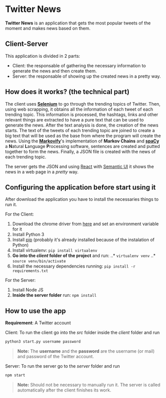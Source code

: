 # Twitter News

**Twitter News** is an application that gets the most popular tweets of the moment and makes news based on them.


## Client-Server

This application is divided in 2 parts:
- Client: the responsable of gathering the necessary information to generate the news and then create them.
- Server: the responsable of showing up the created news in a pretty way.


## How does it works? (the technical part)

The client uses **[Selenium](https://www.seleniumhq.org/)** to go through the trending topics of Twitter. Then, using web scrapping, it obtains all the information of each tweet of each trending topic. This information is processed, the hashtags, links and other relevant things are extracted to have a pure text that can be used to generate the news.
After the text analysis is done, the creation of the news starts. The text of the tweets of each trending topic are joined to create a big text that will be used as the base from where the program will create the news. Using the **[Markovify](https://github.com/jsvine/markovify)**'s implementation of **Markov Chains** and **[spaCy](https://spacy.io/)** a **N**atural **L**anguage **P**rocessing software, sentences are created and putted together to form the news.
Finally, a JSON file is created with the news of each trending topic.

The server gets the JSON and using [React](https://reactjs.org/) with [Semantic UI](https://react.semantic-ui.com/) it shows the news in a web page in a _pretty_ way.

## Configuring the application before start using it

After download the application you have to install the necessaries things to run it.

For the Client:
1. Download the chrome driver from [here](https://sites.google.com/a/chromium.org/chromedriver/downloads) and set an environment variable for it
2. Install Python 3
3. Install [pip](https://pypi.org/project/pip/) (probably it's already installed because of the instalation of Python)
4. Install virtualenv: `pip install virtualenv`
5. **Go into the _client_ folder of the project** and run:
..* `virtualenv venv`
..* `source venv/bin/activate`
6. Install the necessary dependencies running: `pip install -r requirements.txt`

For the Server:
1. Install Node JS
2. **Inside the server folder** run: `npm install`

## How to use the app

**Requirement**: A Twitter account

Client:
To run the client go into the _src_ folder inside the _client_ folder and run

```python
python3 start.py username password
```
> **Note:** The **username** and the **password** are the username (or mail) and password of the Twitter account.

Server:
To run the server go to the _server_ folder and run
```javascript
npm start
```
> **Note:** Should not be necessary to manually run it. The server is called automatically after the client finishes its work.
